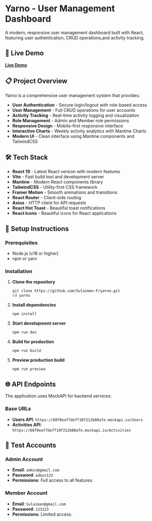 # Yarno - User Management Dashboard

A modern, responsive user management dashboard built with React, featuring user authentication, CRUD operations,and activity tracking.

## 🚀 Live Demo

[**Live Demo**](https://yarno.onrender.com)

## 📋 Project Overview

Yarno is a comprehensive user management system that provides:

- **User Authentication** - Secure login/logout with role-based access
- **User Management** - Full CRUD operations for user accounts
- **Activity Tracking** - Real-time activity logging and visualization
- **Role Management** - Admin and Member role permissions
- **Responsive Design** - Mobile-first responsive interface
- **Interactive Charts** - Weekly activity analytics with Mantine Charts
- **Modern UI** - Clean interface using Mantine components and TailwindCSS

## 🛠️ Tech Stack

- **React 19** - Latest React version with modern features
- **Vite** - Fast build tool and development server
- **Mantine** - Modern React components library
- **TailwindCSS** - Utility-first CSS framework
- **Framer Motion** - Smooth animations and transitions
- **React Router** - Client-side routing
- **Axios** - HTTP client for API requests
- **React Hot Toast** - Beautiful toast notifications
- **React Icons** - Beautiful icons for React applications

## 🚀 Setup Instructions

### Prerequisites

- Node.js (v18 or higher)
- npm or yarn

### Installation

1. **Clone the repository**

   ```bash
   git clone https://github.com/Sulaiman-F/yarno.git
   cd yarno
   ```

2. **Install dependencies**

   ```bash
   npm install
   ```

3. **Start development server**

   ```bash
   npm run dev
   ```

4. **Build for production**

   ```bash
   npm run build
   ```

5. **Preview production build**
   ```bash
   npm run preview
   ```

## 🌐 API Endpoints

The application uses MockAPI for backend services:

### Base URLs

- **Users API**: `https://68f8eaf7deff18f212b80afe.mockapi.io/Users`
- **Activities API**: `https://68f8eaf7deff18f212b80afe.mockapi.io/Activities`

## 👥 Test Accounts

### Admin Account

- **Email**: `admin@gmail.com`
- **Password**: `admin123`
- **Permissions**: Full access to all features.

### Member Account

- **Email**: `Sulaiman@gmail.com`
- **Password**: `123123`
- **Permissions**: Limited access.
